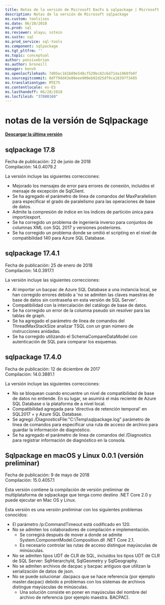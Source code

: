 ```yaml
---
title: Notas de la versión de Microsoft DacFx & sqlpackage | Microsoft Docs
description: Notas de la versión de Microsoft sqlpackage
ms.custom: tools|sos
ms.date: 06/20/2018
ms.prod: sql
ms.reviewer: alayu; sstein
ms.suite: sql
ms.prod_service: sql-tools
ms.component: sqlpackage
ms.tgt_pltfrm: ''
ms.topic: conceptual
author: pensivebrian
ms.author: broneill
manager: kenvh
ms.openlocfilehash: 7d05ec161b89e548cf529bc82c6d714a1960fb0f
ms.sourcegitcommit: 0dff9dd43e80eee900eb92d25df9ca18397f3485
ms.translationtype: MTE75
ms.contentlocale: es-ES
ms.lasthandoff: 06/28/2018
ms.locfileid: "37080160"
---
```

# <a name="sqlpackage-release-notes"></a>notas de la versión de Sqlpackage

**[Descargar la última versión](sqlpackage-download.md)**

## <a name="sqlpackage-178"></a>sqlpackage 17.8

Fecha de publicación: 22 de junio de 2018  
Compilación: 14.0.4079.2  

La versión incluye las siguientes correcciones:

- Mejorado los mensajes de error para errores de conexión, incluidos el mensaje de excepción de SqlClient.
- Se ha agregado el parámetro de línea de comandos del MaxParallelism para especificar el grado de paralelismo para las operaciones de base de datos.
- Admite la compresión de índice en los índices de partición única para import/export.
- Se ha corregido un problema de ingeniería inverso para conjuntos de columnas XML con SQL 2017 y versiones posteriores.
- Se ha corregido un problema donde se omitió el scripting en el nivel de compatibilidad 140 para Azure SQL Database.

## <a name="sqlpackage-1741"></a>sqlpackage 17.4.1

Fecha de publicación: 25 de enero de 2018  
Compilación: 14.0.3917.1

La versión incluye las siguientes correcciones:

- Al importar un bacpac de Azure SQL Database a una instancia local, se han corregido errores debido a 'no se admiten las claves maestras de base de datos sin contraseña en esta versión de SQL Server'.
- Compatibilidad con la intercalación del catálogo de base de datos.
- Se ha corregido un error de la columna pseudo sin resolver para las tablas de graph.
- Se ha agregado el parámetro de línea de comandos del ThreadMaxStackSize analizar TSQL con un gran número de instrucciones anidadas.
- Se ha corregido utilizando el SchemaCompareDataModel con autenticación de SQL para comparar los esquemas.

## <a name="sqlpackage-1740"></a>sqlpackage 17.4.0

Fecha de publicación: 12 de diciembre de 2017  
Compilación: 14.0.3881.1

La versión incluye las siguientes correcciones:

- No se bloquean cuando encuentre un nivel de compatibilidad de base de datos no entiende. En su lugar, se asumirá el más reciente de Azure SQL Database o la plataforma de a nivel local.
- Compatibilidad agregada para 'directiva de retención temporal' en SQL2017 + y Azure SQL Database.
- Se agregó /DiagnosticsFile:"C:\Temp\sqlpackage.log" parámetro de línea de comandos para especificar una ruta de acceso de archivo para guardar la información de diagnóstico.
- Se ha agregado el parámetro de línea de comandos del /Diagnostics para registrar información de diagnóstico en la consola.

## <a name="sqlpackage-on-macos-and-linux-001-preview"></a>Sqlpackage en macOS y Linux 0.0.1 (versión preliminar)

Fecha de publicación: 9 de mayo de 2018  
Compilación: 15.0.4057.1

Esta versión contiene la compilación de versión preliminar de multiplataforma de sqlpackage que tenga como destino .NET Core 2.0 y puede ejecutar en Mac OS y Linux. 

Esta versión es una versión preliminar con los siguientes problemas conocidos:

- El parámetro /p:CommandTimeout está codificado en 120.
- No se admiten los colaboradores de compilación e implementación.
  - Se corregirá después de mover a donde se admite System.ComponentModel.Composition.dll .NET Core 2.1.
  - Es necesario controlar las rutas de acceso distingue mayúsculas de minúsculas.
- No se admiten tipos UDT de CLR de SQL, incluidos los tipos UDT de CLR de SQL Server: SqlHierarchyId, SqlGeometry y SqlGeography.
- No se admiten archivos de dacpac y bacpac antiguos que utilizan la serialización de datos de json.
- No se puede solucionar .dacpacs que se hace referencia (por ejemplo master.dacpac) debido a problemas con los sistemas de archivos distingue mayúsculas de minúsculas.
  - Una solución consiste en poner en mayúsculas del nombre del archivo de referencia (por ejemplo maestra. BACPAC).